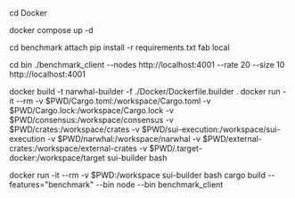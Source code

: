 cd Docker

docker compose up -d


cd benchmark
attach
pip install -r requirements.txt
fab local

cd bin
./benchmark_client --nodes http://localhost:4001 --rate 20 --size 10 http://localhost:4001

docker build -t narwhal-builder -f ./Docker/Dockerfile.builder .
docker run -it --rm -v $PWD/Cargo.toml:/workspace/Cargo.toml -v $PWD/Cargo.lock:/workspace/Cargo.lock -v $PWD/consensus:/workspace/consensus -v $PWD/crates:/workspace/crates -v $PWD/sui-execution:/workspace/sui-execution -v $PWD/narwhal:/workspace/narwhal -v $PWD/external-crates:/workspace/external-crates -v $PWD/.target-docker:/workspace/target sui-builder bash


docker run -it --rm -v $PWD:/workspace sui-builder bash
cargo build --features="benchmark" --bin node --bin benchmark_client